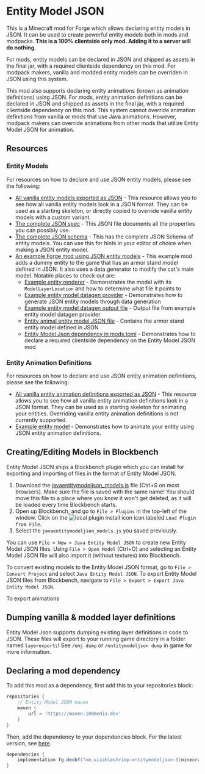 # Entity Model JSON
This is a Minecraft mod for Forge which allows declaring entity models in JSON.
It can be used to create powerful entity models both in mods and modpacks.
**This is a 100% clientside only mod. Adding it to a server will do nothing.**

For mods, entity models can be declared in JSON and shipped as assets in the final jar, with a required clientside dependency on this mod.
For modpack makers, vanilla and modded entity models can be overriden in JSON using this system.

This mod also supports declaring entity animations (known as animation definitions) using JSON.
For mods, entity animation definitions can be declared in JSON and shipped as assets in the final jar, with a required clientside dependency on this mod.
This system cannot override animation definitions from vanilla or mods that use Java animations.
However, modpack makers can override animations from other mods that utilize Entity Model JSON for animation.

## Resources
### Entity Models
For resources on how to declare and use JSON entity models, please see the following:
* [All vanilla entity models exported as JSON](vanilla_layers) - This resource allows you to see how all vanilla entity models look in a JSON format.
They can be used as a starting skeleton, or directly copied to override vanilla entity models with a custom variant.
* [The complete JSON spec](docs/SPEC.json5) - This JSON file documents all the properties you can possibly use.
* [The complete JSON schema](docs/SCHEMA.json) - This has the complete JSON Schema of entity models. You can use this for hints in your editor of choice when making a JSON entity model.
* [An example Forge mod using JSON entity models](src/test) - This example mod adds a dummy entity to the game that has an armor stand model defined in JSON.
It also uses a data generator to modify the cat's main model.
Notable places to check out are:
  * [Example entity renderer](src/test/java/me/sizableshrimp/entitymodeljsonexample/animal/ExampleAnimalRenderer.java) - Demonstrates the model with its `ModelLayerLocation` and how to determine what file it points to
  * [Example entity model datagen provider](src/test/java/me/sizableshrimp/entitymodeljsonexample/datagen/ExampleEntityModelProvider.java) - Demonstrates how to generate JSON entity models through data generation
  * [Example entity model datagen output file](src/test_generated/resources/assets/minecraft/models/entity/main/cat.json) - Output file from example entity model datagen provider
  * [Entity animal entity model JSON file](src/test/resources/assets/entitymodeljsonexample/models/entity/main/example_animal.json) - Contains the armor stand entity model defined in JSON
  * [Entity Model Json dependency in mods.toml](src/test/resources/META-INF/mods.toml#L51-L57) - Demonstrates how to declare a required clientside dependency on the Entity Model JSON mod

### Entity Animation Definitions
For resources on how to declare and use JSON entity animation definitions, please see the following:
* [All vanilla entity animation definitions exported as JSON](vanilla_animations/minecraft) - This resource allows you to see how all vanilla entity animation definitions look in a JSON format.
They can be used as a starting skeleton for animating your entities.
Overriding vanilla entity animation definitions is not currently supported.
* [Example entity model](src/test/java/me/sizableshrimp/entitymodeljsonexample/animated/ExampleAnimatedEntityModel.java) - Demonstrates how to animate your entity using JSON entity animation definitions.

## Creating/Editing Models in Blockbench
Entity Model JSON ships a Blockbench plugin which you can install for exporting and importing of files in the format of Entity Model JSON.
1. Download the [javaentitymodeljson_models.js](https://raw.githubusercontent.com/SizableShrimp/EntityModelJson/1.19.x/javaentitymodeljson_models.js) file (Ctrl+S on most browsers).
Make sure the file is saved with the same name!
You should move this file to a place where you know it won't get deleted, as it will be loaded every time Blockbench starts.
2. Open up Blockbench, and go to `File > Plugins` in the top-left of the window.
Click on the ![local plugin install icon](https://i.imgur.com/5On6KwX.png) icon labeled `Load Plugin from File`.
3. Select the `javaentitymodeljson_models.js` you saved previously.

You can use `File > New > Java Entity Model JSON` to create new Entity Model JSON files.
Using `File > Open Model` (Ctrl+O) and selecting an Entity Model JSON file will also import it (without textures) into Blockbench.

To convert existing models to the Entity Model JSON format, go to `File > Convert Project` and select `Java Entity Model JSON`.
To export Entity Model JSON files from Blockbench, navigate to `File > Export > Export Java Entity Model JSON`.

To export animations

## Dumping vanilla & modded layer definitions
Entity Model Json supports dumping existing layer definitions in code to JSON.
These files will export to your running game directory in a folder named `layerexports`!
See `/emj dump` or `/entitymodeljson dump` in game for more information.

## Declaring a mod dependency
To add this mod as a dependency, first add this to your repositories block:
```groovy
repositories {
    // Entity Model JSON maven
    maven {
        url = 'https://maven.100media.dev'
    }
}
```
Then, add the dependency to your dependencies block. For the latest version, see [here](https://github.com/SizableShrimp/EntityModelJson/releases).
```groovy
dependencies {
    implementation fg.deobf("me.sizableshrimp:entitymodeljson:${minecraft_version}-${entitymodeljson_version}")
}
```